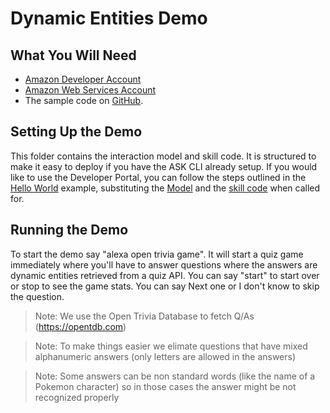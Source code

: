 # Dynamic Entities Demo

## What You Will Need
*  [Amazon Developer Account](http://developer.amazon.com/alexa)
*  [Amazon Web Services Account](http://aws.amazon.com/)
*  The sample code on [GitHub](https://github.com/alexa/alexa-cookbook/tree/master/feature-demos/skill-demo-dynamic-entities/).

## Setting Up the Demo
This folder contains the interaction model and skill code.  It is structured to make it easy to deploy if you have the ASK CLI already setup.  If you would like to use the Developer Portal, you can follow the steps outlined in the [Hello World](https://github.com/alexa/skill-sample-nodejs-hello-world) example, substituting the [Model](./models/en-US.json) and the [skill code](./lambda/custom/index.js) when called for.

## Running the Demo
To start the demo say "alexa open trivia game". It will start a quiz game immediately where you'll have to answer questions where the answers are dynamic entities retrieved from a quiz API. You can say "start" to start over or stop to see the game stats. You can say Next one or I don't know to skip the question.

> Note: We use the Open Trivia Database to fetch Q/As (https://opentdb.com)

> Note: To make things easier we elimate questions that have mixed alphanumeric answers (only letters are allowed in the answers)

> Note: Some answers can be non standard words (like the name of a Pokemon character) so in those cases the answer might be not recognized properly